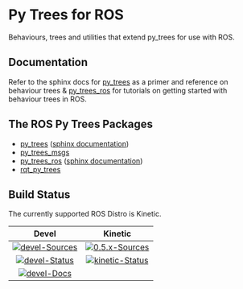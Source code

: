 # Py Trees for ROS

Behaviours, trees and utilities that extend py_trees for use
with ROS.

## Documentation

Refer to the sphinx docs for [py_trees](http://py-trees.readthedocs.io/en/devel/) as a primer and reference on behaviour trees & [py_trees_ros](https://stonier.github.io/py_trees_ros/) for tutorials on getting started with behaviour trees in ROS.

## The ROS Py Trees Packages

* [py_trees](https://github.com/stonier/py_trees) ([sphinx documentation](http://py-trees.readthedocs.io/en/devel/))
* [py_trees_msgs](https://github.com/stonier/py_trees_msgs)
* [py_trees_ros](https://github.com/stonier/py_trees_ros) ([sphinx documentation](https://stonier.github.io/py_trees_ros/))
* [rqt_py_trees](https://github.com/stonier/rqt_py_trees)

## Build Status

The currently supported ROS Distro is Kinetic.

| Devel | Kinetic |
|:---:|:---:|
| [![devel-Sources][devel-sources-image]][devel-sources] | [![0.5.x-Sources][0.5.x-sources-image]][0.5.x-sources] |
| [![devel-Status][devel-build-status-image]][devel-build-status] | [![kinetic-Status][kinetic-build-status-image]][kinetic-build-status] | |
| [![devel-Docs][devel-docs-image]][devel-docs] | |

[devel-sources-image]: http://img.shields.io/badge/sources-devel-blue.svg?style=plastic
[devel-sources]: https://github.com/stonier/py_trees_ros/tree/devel
[0.5.x-sources-image]: http://img.shields.io/badge/sources-0.5.x--kinetic-blue.svg?style=plastic
[0.5.x-sources]: https://github.com/stonier/py_trees_ros/tree/release/0.5-kinetic

[devel-build-status-image]: http://build.ros.org/job/Kdev__py_trees_ros__ubuntu_xenial_amd64/badge/icon?style=plastic
[devel-build-status]: http://build.ros.org/job/Kdev__py_trees_ros__ubuntu_xenial_amd64                     
[kinetic-build-status-image]: http://build.ros.org/job/Kbin_uX64__py_trees_ros__ubuntu_xenial_amd64__binary/badge/icon?style=plastic
[kinetic-build-status]: http://build.ros.org/job/Kbin_uX64__py_trees_ros__ubuntu_xenial_amd64__binary

[devel-docs-image]: https://img.shields.io/badge/docs-devel-brightgreen.svg?style=plastic
[devel-docs]: https://stonier.github.io/py_trees_ros/

